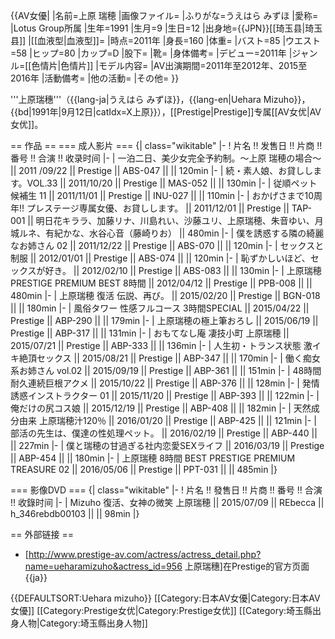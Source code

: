 {{AV女優|
|名前=上原 瑞穂
|画像ファイル=
|ふりがな=うえはら みずほ
|愛称=
|Lotus Group所属
|生年=1991
|生月=9
|生日=12
|出身地={{JPN}}[[琦玉县|琦玉县]]
|[[血液型|血液型]]=
|時点=2011年
|身長=160
|体重=
|バスト=85
|ウエスト=58
|ヒップ=80
|カップ=D
|股下=
|靴=
|身体備考=
|デビュー=2011年
|ジャンル=[[色情片|色情片]]
|モデル内容=
|AV出演期間=2011年至2012年、2015至2016年
|活動備考=
|他の活動=
|その他=
}}

'''上原瑞穗'''（{{lang-ja|うえはら みずほ}}，{{lang-en|Uehara Mizuho}}，{{bd|1991年|9月12日|catIdx=X上原}}），[[Prestige|Prestige]]专属[[AV女优|AV女优]]。

== 作品 ==
=== 成人影片 ===
{| class="wikitable"
|-
! 片名 !! 发售日 !! 片商 !! 番号 !! 合演 !! 收录时间
|-
| 一泊二日、美少女完全予約制。〜上原 瑞穂の場合〜 || 2011
/09/22 || Prestige || ABS-047 ||  || 120min
|-
| 続・素人娘、お貸しします。VOL.33 || 2011/10/20 || Prestige || MAS-052 || || 130min
|-
| 従順ペット候補生 11 || 2011/11/01 || Prestige || INU-027 ||  || 110min
|-
| おかげさまで10周年!! プレステージ専属女優、お貸しします。 || 2011/12/01 || Prestige || TAP-001 || 明日花キララ、加藤リナ、川島れい、沙藤ユリ、上原瑞穂、朱音ゆい、月城ルネ、有紀かな、水谷心音（藤崎りお） || 480min
|-
| 僕を誘惑する隣の綺麗なお姉さん 02 || 2011/12/22 || Prestige || ABS-070 ||  || 120min
|-
| セックスと制服 || 2012/01/01 || Prestige || ABS-074 ||  || 120min
|-
| 恥ずかしいほど、セックスが好き。 || 2012/02/10 || Prestige || ABS-083 ||  || 130min
|-
| 上原瑞穂 PRESTIGE PREMIUM BEST 8時間 || 2012/04/12 || Prestige || PPB-008 ||  || 480min
|-
| 上原瑞穂 復活 伝説、再び。 || 2015/02/20 || Prestige || BGN-018 ||  || 180min
|-
| 風俗タワー 性感フルコース 3時間SPECIAL || 2015/04/22 || Prestige || ABP-290 ||  || 179min
|-
| 上原瑞穂の極上筆おろし || 2015/06/19 || Prestige || ABP-317 ||  || 131min
|-
| おもてなし庵 凄技小町 上原瑞穂 || 2015/07/21 || Prestige || ABP-333 ||  || 136min
|-
| 人生初・トランス状態 激イキ絶頂セックス || 2015/08/21 || Prestige || ABP-347 ||  || 170min
|-
| 働く痴女系お姉さん vol.02 || 2015/09/19 || Prestige || ABP-361 ||  || 151min
|-
| 48時間耐久連続巨根アクメ || 2015/10/22 || Prestige || ABP-376 ||  || 128min
|-
| 発情誘惑インストラクター 01 || 2015/11/20 || Prestige || ABP-393 ||  || 122min
|-
| 俺だけの尻コス娘  || 2015/12/19 || Prestige || ABP-408 ||  || 182min
|-
| 天然成分由来 上原瑞穂汁120％ || 2016/01/20 || Prestige || ABP-425 ||  || 121min
|-
| 部活の先生は、僕達の性処理ペット。 || 2016/02/19 || Prestige || ABP-440 ||  || 227min
|-
| 僕と瑞穂の甘過ぎる社内恋愛SEXライフ || 2016/03/19 || Prestige || ABP-454 ||  || 180min
|-
| 上原瑞穂 8時間 BEST PRESTIGE PREMIUM TREASURE 02 || 2016/05/06 || Prestige || PPT-031 ||  || 485min
|}

=== 影像DVD ===
{| class="wikitable"
|-
! 片名 !! 發售日 !! 片商 !! 番号 !! 合演 !! 收錄时间
|-
| Mizuho 復活、女神の微笑 上原瑞穂 || 2015/07/09 || REbecca || h_346rebdb00103 ||  || 98min
|}

== 外部链接 ==
* [http://www.prestige-av.com/actress/actress_detail.php?name=ueharamizuho&actress_id=956 上原瑞穗]在Prestige的官方页面{{ja}}

{{DEFAULTSORT:Uehara mizuho}}
[[Category:日本AV女優|Category:日本AV女優]]
[[Category:Prestige女优|Category:Prestige女优]]
[[Category:埼玉縣出身人物|Category:埼玉縣出身人物]]